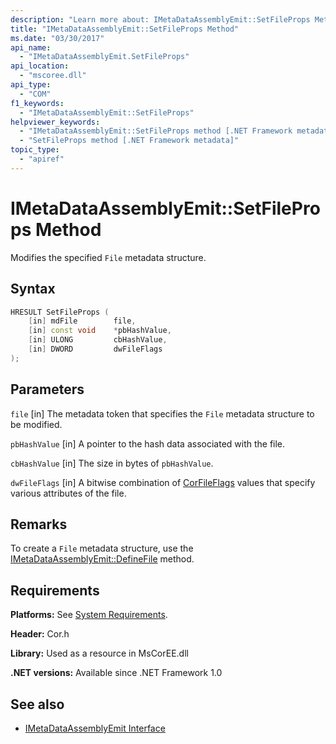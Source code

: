```yaml
---
description: "Learn more about: IMetaDataAssemblyEmit::SetFileProps Method"
title: "IMetaDataAssemblyEmit::SetFileProps Method"
ms.date: "03/30/2017"
api_name:
  - "IMetaDataAssemblyEmit.SetFileProps"
api_location:
  - "mscoree.dll"
api_type:
  - "COM"
f1_keywords:
  - "IMetaDataAssemblyEmit::SetFileProps"
helpviewer_keywords:
  - "IMetaDataAssemblyEmit::SetFileProps method [.NET Framework metadata]"
  - "SetFileProps method [.NET Framework metadata]"
topic_type:
  - "apiref"
---
```

# IMetaDataAssemblyEmit::SetFileProps Method

Modifies the specified `File` metadata structure.

## Syntax

```cpp
HRESULT SetFileProps (
    [in] mdFile        file,
    [in] const void    *pbHashValue,
    [in] ULONG         cbHashValue,
    [in] DWORD         dwFileFlags
);
```

## Parameters

 `file`
 [in] The metadata token that specifies the `File` metadata structure to be modified.

 `pbHashValue`
 [in] A pointer to the hash data associated with the file.

 `cbHashValue`
 [in] The size in bytes of `pbHashValue`.

 `dwFileFlags`
 [in] A bitwise combination of [CorFileFlags](corfileflags-enumeration.md) values that specify various attributes of the file.

## Remarks

 To create a `File` metadata structure, use the [IMetaDataAssemblyEmit::DefineFile](imetadataassemblyemit-definefile-method.md) method.

## Requirements

 **Platforms:** See [System Requirements](../../../framework/get-started/system-requirements.md).

 **Header:** Cor.h

 **Library:** Used as a resource in MsCorEE.dll

 **.NET versions:** Available since .NET Framework 1.0

## See also

- [IMetaDataAssemblyEmit Interface](imetadataassemblyemit-interface.md)
